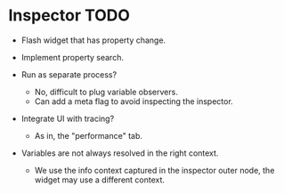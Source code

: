 # Inspector TODO

* Flash widget that has property change.

* Implement property search.

* Run as separate process?
    - No, difficult to plug variable observers.
    - Can add a meta flag to avoid inspecting the inspector.

* Integrate UI with tracing?
    - As in, the "performance" tab.

* Variables are not always resolved in the right context.
    - We use the info context captured in the inspector outer node, the widget may use a different context.